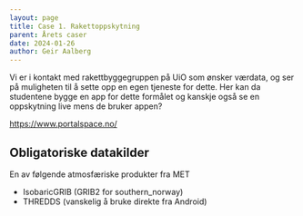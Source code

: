 ```yaml
---
layout: page
title: Case 1. Rakettoppskytning
parent: Årets caser
date: 2024-01-26
author: Geir Aalberg
---
```




Vi er i kontakt med rakettbyggegruppen på UiO som ønsker værdata, og ser på
muligheten til å sette opp en egen tjeneste for dette. Her kan da studentene
bygge en app for dette formålet og kanskje også se en oppskytning live mens de
bruker appen?

https://www.portalspace.no/

## Obligatoriske datakilder

En av følgende atmosfæriske produkter fra MET

- IsobaricGRIB (GRIB2 for southern_norway)
- THREDDS (vanskelig å bruke direkte fra Android)

